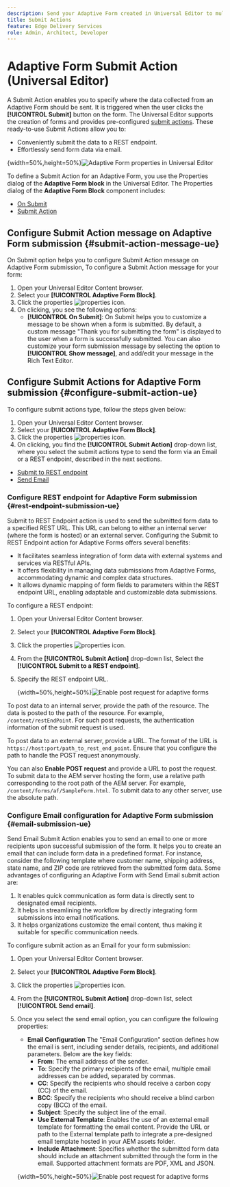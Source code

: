 ```yaml
---
description: Send your Adaptive Form created in Universal Editor to multiple submit actions such as Email, REST endpoint and more.
title: Submit Actions
feature: Edge Delivery Services
role: Admin, Architect, Developer
---
```

# Adaptive Form Submit Action (Universal Editor)

A Submit Action enables you to specify where the data collected from an Adaptive Form should be sent. It is triggered when the user clicks the **[!UICONTROL Submit]** button on the form. The Universal Editor supports the creation of forms and provides pre-configured [submit actions](#configure-submit-action-ue). These ready-to-use Submit Actions allow you to:

* Conveniently submit the data to a REST endpoint.
* Effortlessly send form data via email.

 {width=50%,height=50%}![Adaptive Form properties in Universal Editor](/help/forms/assets/submit-actions-ue.png)


To define a Submit Action for an Adaptive Form, you use the Properties dialog of the **Adaptive Form block** in the Universal Editor. The Properties dialog of the **Adaptive Form Block** component includes:

* [On Submit](#submit-action-message-ue)
* [Submit Action](#configure-submit-action-ue)

## Configure Submit Action message on Adaptive Form submission {#submit-action-message-ue}

On Submit option helps you to configure Submit Action message on Adaptive Form submission, To configure a Submit Action message for your form:

1. Open your Universal Editor Content browser.
1. Select your **[!UICONTROL Adaptive Form Block]**. 
1. Click the properties ![properties](/help/forms/assets/Smock_Properties_18_N.svg) icon. 
1. On clicking, you see the following options:
    * **[!UICONTROL On Submit]**: On Submit helps you to customize a message to be shown when a form is submitted. By default, a custom message "Thank you for submitting the form" is displayed to the user when a form is successfully submitted. You can also customize your form submission message by selecting the option to **[!UICONTROL Show message]**, and add/edit your message in the Rich Text Editor.

## Configure Submit Actions for Adaptive Form submission {#configure-submit-action-ue}

To configure submit actions type, follow the steps given below:

1. Open your Universal Editor Content browser. 
1. Select your **[!UICONTROL Adaptive Form Block]**. 
1. Click the properties ![properties](/help/forms/assets/Smock_Properties_18_N.svg) icon. 
1. On clicking, you find the **[!UICONTROL Submit Action]** drop-down list, where you select the submit actions type to send the form via an Email or a REST endpoint, described in the next sections.

* [Submit to REST endpoint](#rest-endpoint-submission-ue)
* [Send Email](#email-submission-ue)

### Configure REST endpoint for Adaptive Form submission {#rest-endpoint-submission-ue}

Submit to REST Endpoint action is used to send the submitted form data to a specified REST URL. This URL can belong to either an internal server (where the form is hosted) or an external server. Configuring the Submit to REST Endpoint action for Adaptive Forms offers several benefits:  

* It facilitates seamless integration of form data with external systems and services via RESTful APIs.  
* It offers flexibility in managing data submissions from Adaptive Forms, accommodating dynamic and complex data structures.  
* It allows dynamic mapping of form fields to parameters within the REST endpoint URL, enabling adaptable and customizable data submissions.  

To configure a REST endpoint:

1. Open your Universal Editor Content browser.
1. Select your **[!UICONTROL Adaptive Form Block]**. 
1. Click the properties ![properties](/help/forms/assets/Smock_Properties_18_N.svg) icon.
1. From the **[!UICONTROL Submit Action]** drop-down list, Select the **[!UICONTROL Submit to a REST endpoint]**.
1. Specify the REST endpoint URL.

    {width=50%,height=50%}![Enable post request for adaptive forms](/help/forms/assets/enable-post-request-ue.png)

To post data to an internal server, provide the path of the resource. The data is posted to the path of the resource. For example, `/content/restEndPoint`. For such post requests, the authentication information of the submit request is used.

To post data to an external server, provide a URL. The format of the URL is `https://host:port/path_to_rest_end_point`. Ensure that you configure the path to handle the POST request anonymously.

You can also **Enable POST request** and provide a URL to post the request. To submit data to the AEM server hosting the form, use a relative path corresponding to the root path of the AEM server. For example, `/content/forms/af/SampleForm.html`. To submit data to any other server, use the absolute path.

### Configure Email configuration for Adaptive Form submission {#email-submission-ue}

Send Email Submit Action enables you to send an email to one or more recipients upon successful submission of the form. It helps you to create an email that can include form data in a predefined format. For instance, consider the following template where customer name, shipping address, state name, and ZIP code are retrieved from the submitted form data. Some advantages of configuring an Adaptive Form with Send Email submit action are:

1. It enables quick communication as form data is directly sent to designated email recipients.
1. It helps in streamlining the workflow by directly integrating form submissions into email notifications.
1. It helps organizations customize the email content, thus making it suitable for specific communication needs.

To configure submit action as an Email for your form submission:

1. Open your Universal Editor Content browser.
1. Select your **[!UICONTROL Adaptive Form Block]**. 
1. Click the properties ![properties](/help/forms/assets/Smock_Properties_18_N.svg) icon.
1. From the **[!UICONTROL Submit Action]** drop-down list, select **[!UICONTROL Send email]**.  
1. Once you select the send email option, you can configure the following properties:
    * **Email Configuration** The "Email Configuration" section defines how the email is sent, including sender details, recipients, and additional parameters. Below are the key fields:
        * **From**: The email address of the sender.
        * **To**: Specify the primary recipients of the email, multiple email addresses can be added, separated by commas.
        * **CC**: Specify the recipients who should receive a carbon copy (CC) of the email.
        * **BCC**: Specify the recipients who should receive a blind carbon copy (BCC) of the email.
        * **Subject**: Specify the subject line of the email.
        * **Use External Template**: Enables the use of an external email template for formatting the email content. Provide the URL or path to the External template path to integrate a pre-designed email template hosted in your AEM assets folder.
        * **Include Attachment**: Specifies whether the submitted form data should include an attachment submitted through the form in the email. Supported attachment formats are PDF, XML and JSON.

    {width=50%,height=50%}![Enable post request for adaptive forms](/help/forms/assets/email-config-ue.png)